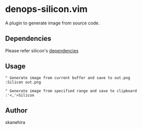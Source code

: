 # denops-silicon.vim
A plugin to generate image from source code.

## Dependencies
Please refer silicon's [dependencies](https://github.com/Aloxaf/silicon#dependencies)

## Usage
```vim
" Generate image from current buffer and save to out.png
:Silicon out.png

" Generate image from specified range and save to clipboard
:'<,'>Silicon
```

## Author
skanehira
